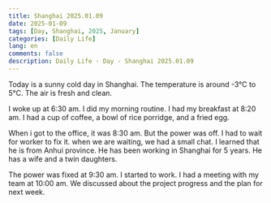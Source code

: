 ```yaml
---
title: Shanghai 2025.01.09
date: 2025-01-09
tags: [Day, Shanghai, 2025, January]
categories: [Daily Life]
lang: en
comments: false
description: Daily Life - Day - Shanghai 2025.01.09
---
```


Today is a sunny cold day in Shanghai. The temperature is around -3°C to 5°C. The air is fresh and clean. 

I woke up at 6:30 am. I did my morning routine. I had my breakfast at 8:20 am. I had a cup of coffee, a bowl of rice porridge, and a fried egg.

When i got to the office, it was 8:30 am. But the power was off. I had to wait for worker to fix it. when we are waiting, we had a small chat. I learned that he is from Anhui province. He has been working in Shanghai for 5 years. He has a wife and a twin daughters.

The power was fixed at 9:30 am. I started to work. I had a meeting with my team at 10:00 am. We discussed about the project progress and the plan for next week.